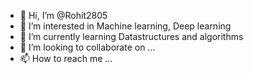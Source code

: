 - 👋 Hi, I’m @Rohit2805
- 👀 I’m interested in Machine learning, Deep learning
- 🌱 I’m currently learning Datastructures and algorithms
- 💞️ I’m looking to collaborate on ...
- 📫 How to reach me ...

<!---
Rohit2805/Rohit2805 is a ✨ special ✨ repository because its `README.md` (this file) appears on your GitHub profile.
You can click the Preview link to take a look at your changes.
--->
